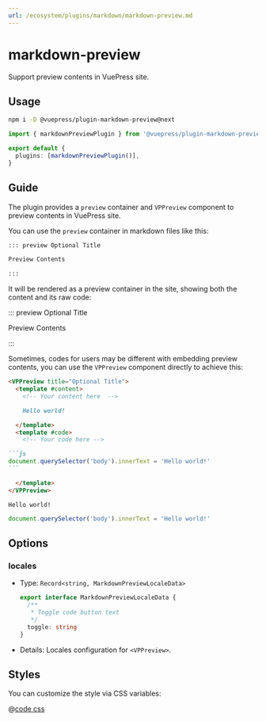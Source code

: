 ```yaml
---
url: /ecosystem/plugins/markdown/markdown-preview.md
---
```

# markdown-preview

Support preview contents in VuePress site.

## Usage

```bash
npm i -D @vuepress/plugin-markdown-preview@next
```

```ts title=".vuepress/config.ts"
import { markdownPreviewPlugin } from '@vuepress/plugin-markdown-preview'

export default {
  plugins: [markdownPreviewPlugin()],
}
```

## Guide

The plugin provides a `preview` container and `VPPreview` component to preview contents in VuePress site.

You can use the `preview` container in markdown files like this:

```md
::: preview Optional Title

Preview Contents

:::
```

It will be rendered as a preview container in the site, showing both the content and its raw code:

::: preview Optional Title

Preview Contents

:::

Sometimes, codes for users may be different with embedding preview contents, you can use the `VPPreview` component directly to achieve this:

````md
<VPPreview title="Optional Title">
  <template #content>
    <!-- Your content here  -->

    Hello world!

  </template>
  <template #code>
    <!-- Your code here -->

```js
document.querySelector('body').innerText = 'Hello world!'
```

  </template>
</VPPreview>
````

```
Hello world!
```

```js
document.querySelector('body').innerText = 'Hello world!'
```

## Options

### locales

* Type: `Record<string, MarkdownPreviewLocaleData>`

  ```ts
  export interface MarkdownPreviewLocaleData {
    /**
     * Toggle code button text
     */
    toggle: string
  }
  ```

* Details: Locales configuration for `<VPPreview>`.

## Styles

You can customize the style via CSS variables:

@[code css](@vuepress/plugin-markdown-preview/src/client/styles/vars.css)
